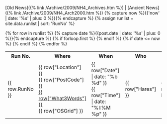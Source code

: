[Old News]({% link /Archive/2009/NH4_Archives.htm %}) | 
[Ancient News]({% link /Archive/2009/NH4_Arch2000.htm %})
{% capture now %}{{'now' | date: '%s' | plus: 0 %}}{% endcapture %}
{% assign runlist = site.data.runlist | sort: 'RunNo' %}
<table id="runlist-tbl">
  {% for row in runlist %}
  {% capture date %}{{post.date | date: '%s' | plus: 0 %}}{% endcapture %}
    {% if forloop.first %}
    <tr id="runlist-head">
      <th class="runno">Run No.</th>
      <th class="where">Where</th>
      <th class="when">When</th>
      <th class="who hideonmobile">Who</th>
      <th class="oninn hideonmobile">On Inn</th>
      <th class="note hideonmobile">Notes</th>
    </tr>
    {% endif %}
    {% if date <= now %}
    <tr id="runno_{{ row.RunNo }}">
        <td class="runno">{{ row.RunNo }}</td>
        <td id="location"><div class="location">{{ row["Location"] }}</div>
            <span class="location-links">
                {{ row["PostCode"] }}<br/>
                <a href ="https://w3w.co/{{ row["What3Words"] }}">{{ row["What3Words"] }}</a><br/>
                {{ row["OSGrid"] }}
            </span>
        </td>
        <td>{{ row["Date"] | date: "%b %d" }}<br/>{{ row["Time"] | date: "%I:%M %p" }}</td>
        <td class="hideonmobile">{{ row["Hares"] }}</td>
        <td class="hideonmobile">{{ row["On Inn"] }}</td>
        <td class="hideonmobile">{{ row["Notes"] }}</td>
    </tr>
    {% endif %}
  {% endfor %}
</table>